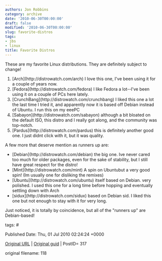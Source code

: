 ```yaml
---
authors: Jon Robbins
category: archive
date: '2010-06-30T00:00:00'
draft: false
modified: '2010-06-30T00:00:00'
slug: favorite-distros
tags:
- jbs
- linux
title: Favorite Distros
---
```


These are my favorite Linux distributions.  They are definitely subject to change!

 <ol>
<li>[Arch](http://distrowatch.com/arch) I love this one, I've been using it for a couple of years now.</li>
<li>[Fedora](http://distrowatch.com/fedora)  I like Fedora a lot--I've been using it on a couple of PCs here lately.</li>
<li>[CrunchBang](http://distrowatch.com/crunchbang)  I liked this one a lot the last time I tried it, and apparently now it is based off Debian instead of Ubuntu.  I run this on my eeePC</li>
<li>[Sabayon](http://distrowatch.com/sabayon)  although a bit bloated on the default ISO, this distro and I really got along, and the community was top-notch.</li>
<li>[Pardus](http://distrowatch.com/pardus)  this is definitely another good one.  I just didnt click with it, but it was quality.</li>
</ol>
A few more that deserve mention as runners up are:

 <ul>
<li>[Debian](http://distrowatch.com/debian)  the big one.  Ive never cared too much for older packages, even for the sake of stability, but I still have great respect for the distro!</li>
<li>[Mint](http://distrowatch.com/mint)  A spin on Ubuntubut a very good spin! (Im usually one for disliking the remixes)</li>
<li>[Ubuntu](http://distrowatch.com/ubuntu)  itself based on Debian. very polished. I used this one for a long time before hopping and eventually settling down with Arch</li>
<li>[sidux](http://distrowatch.com/sidux)  based on Debian sid. I liked this one but not enough to stay with it for very long.</li>
</ul>
Just noticed, it is totally by coincidence, but all of the "runners up" are Debian-based!

 



tags: # 


Published Date: Thu, 01 Jul 2010 02:24:24 +0000 

[Original URL](http://factorq.net/about/favorite-distros/) | [Original guid](http://factorq.net/) | PostID= 317

 original filename: 118
